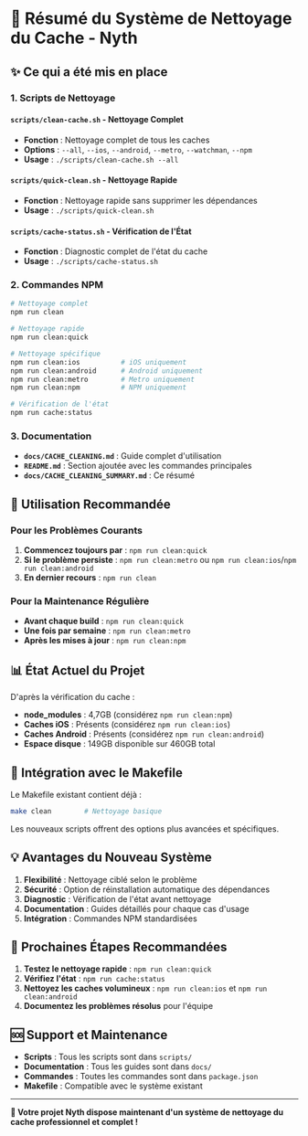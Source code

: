 # 🎯 Résumé du Système de Nettoyage du Cache - Nyth

## ✨ Ce qui a été mis en place

### 1. Scripts de Nettoyage

#### `scripts/clean-cache.sh` - Nettoyage Complet
- **Fonction** : Nettoyage complet de tous les caches
- **Options** : `--all`, `--ios`, `--android`, `--metro`, `--watchman`, `--npm`
- **Usage** : `./scripts/clean-cache.sh --all`

#### `scripts/quick-clean.sh` - Nettoyage Rapide
- **Fonction** : Nettoyage rapide sans supprimer les dépendances
- **Usage** : `./scripts/quick-clean.sh`

#### `scripts/cache-status.sh` - Vérification de l'État
- **Fonction** : Diagnostic complet de l'état du cache
- **Usage** : `./scripts/cache-status.sh`

### 2. Commandes NPM

```bash
# Nettoyage complet
npm run clean

# Nettoyage rapide
npm run clean:quick

# Nettoyage spécifique
npm run clean:ios          # iOS uniquement
npm run clean:android      # Android uniquement
npm run clean:metro        # Metro uniquement
npm run clean:npm          # NPM uniquement

# Vérification de l'état
npm run cache:status
```

### 3. Documentation

- **`docs/CACHE_CLEANING.md`** : Guide complet d'utilisation
- **`README.md`** : Section ajoutée avec les commandes principales
- **`docs/CACHE_CLEANING_SUMMARY.md`** : Ce résumé

## 🚀 Utilisation Recommandée

### Pour les Problèmes Courants
1. **Commencez toujours par** : `npm run clean:quick`
2. **Si le problème persiste** : `npm run clean:metro` ou `npm run clean:ios`/`npm run clean:android`
3. **En dernier recours** : `npm run clean`

### Pour la Maintenance Régulière
- **Avant chaque build** : `npm run clean:quick`
- **Une fois par semaine** : `npm run clean:metro`
- **Après les mises à jour** : `npm run clean:npm`

## 📊 État Actuel du Projet

D'après la vérification du cache :
- **node_modules** : 4,7GB (considérez `npm run clean:npm`)
- **Caches iOS** : Présents (considérez `npm run clean:ios`)
- **Caches Android** : Présents (considérez `npm run clean:android`)
- **Espace disque** : 149GB disponible sur 460GB total

## 🔧 Intégration avec le Makefile

Le Makefile existant contient déjà :
```bash
make clean        # Nettoyage basique
```

Les nouveaux scripts offrent des options plus avancées et spécifiques.

## 💡 Avantages du Nouveau Système

1. **Flexibilité** : Nettoyage ciblé selon le problème
2. **Sécurité** : Option de réinstallation automatique des dépendances
3. **Diagnostic** : Vérification de l'état avant nettoyage
4. **Documentation** : Guides détaillés pour chaque cas d'usage
5. **Intégration** : Commandes NPM standardisées

## 🎯 Prochaines Étapes Recommandées

1. **Testez le nettoyage rapide** : `npm run clean:quick`
2. **Vérifiez l'état** : `npm run cache:status`
3. **Nettoyez les caches volumineux** : `npm run clean:ios` et `npm run clean:android`
4. **Documentez les problèmes résolus** pour l'équipe

## 🆘 Support et Maintenance

- **Scripts** : Tous les scripts sont dans `scripts/`
- **Documentation** : Tous les guides sont dans `docs/`
- **Commandes** : Toutes les commandes sont dans `package.json`
- **Makefile** : Compatible avec le système existant

---

**🎉 Votre projet Nyth dispose maintenant d'un système de nettoyage du cache professionnel et complet !**
